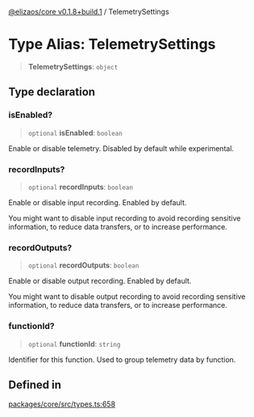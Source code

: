 [@elizaos/core v0.1.8+build.1](../index.md) / TelemetrySettings

# Type Alias: TelemetrySettings

> **TelemetrySettings**: `object`

## Type declaration

### isEnabled?

> `optional` **isEnabled**: `boolean`

Enable or disable telemetry. Disabled by default while experimental.

### recordInputs?

> `optional` **recordInputs**: `boolean`

Enable or disable input recording. Enabled by default.

You might want to disable input recording to avoid recording sensitive
information, to reduce data transfers, or to increase performance.

### recordOutputs?

> `optional` **recordOutputs**: `boolean`

Enable or disable output recording. Enabled by default.

You might want to disable output recording to avoid recording sensitive
information, to reduce data transfers, or to increase performance.

### functionId?

> `optional` **functionId**: `string`

Identifier for this function. Used to group telemetry data by function.

## Defined in

[packages/core/src/types.ts:658](https://github.com/Vicolee/riddleculous-ai-agent/blob/main/packages/core/src/types.ts#L658)
